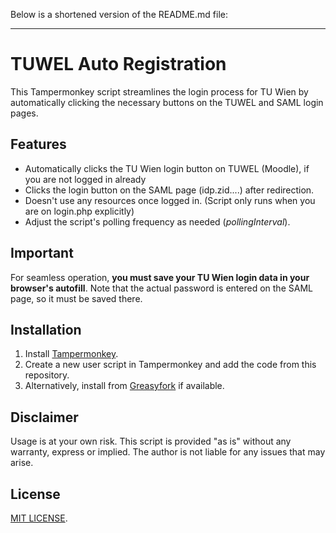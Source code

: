 Below is a shortened version of the README.md file:

---

# TUWEL Auto Registration

This Tampermonkey script streamlines the login process for TU Wien by automatically clicking the necessary buttons on the TUWEL and SAML login pages.

## Features

- Automatically clicks the TU Wien login button on TUWEL (Moodle), if you are not logged in already
- Clicks the login button on the SAML page (idp.zid....) after redirection.
- Doesn't use any resources once logged in. (Script only runs when you are on login.php explicitly)
- Adjust the script's polling frequency as needed (*pollingInterval*).

## Important

For seamless operation, **you must save your TU Wien login data in your browser's autofill**. Note that the actual password is entered on the SAML page, so it must be saved there.

## Installation

1. Install [Tampermonkey](https://www.tampermonkey.net/).
2. Create a new user script in Tampermonkey and add the code from this repository.
3. Alternatively, install from [Greasyfork](https://greasyfork.org/) if available.

## Disclaimer

Usage is at your own risk. This script is provided "as is" without any warranty, express or implied. The author is not liable for any issues that may arise.

## License

[MIT LICENSE](LICENSE).
